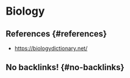 # Biology


## References {#references}

-   <https://biologydictionary.net/>


## No backlinks! {#no-backlinks}

